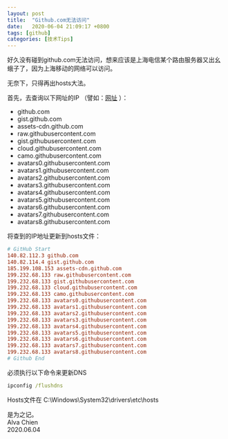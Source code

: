 ```yaml
---
layout: post
title:  "Github.com无法访问"
date:   2020-06-04 21:09:17 +0800
tags: [github]
categories: [技术Tips]
---
```


好久没有碰到github.com无法访问，想来应该是上海电信某个路由服务器又出幺蛾子了，因为上海移动的网络可以访问。

无奈下，只得再出hosts大法。

首先，去查询以下网址的IP （譬如：[网址](https://github.com.ipaddress.com/) ）：
- github.com
- gist.github.com
- assets-cdn.github.com
- raw.githubusercontent.com
- gist.githubusercontent.com
- cloud.githubusercontent.com
- camo.githubusercontent.com
- avatars0.githubusercontent.com
- avatars1.githubusercontent.com
- avatars2.githubusercontent.com
- avatars3.githubusercontent.com
- avatars4.githubusercontent.com
- avatars5.githubusercontent.com
- avatars6.githubusercontent.com
- avatars7.githubusercontent.com
- avatars8.githubusercontent.com

将查到的IP地址更新到hosts文件：
```ini
# GitHub Start
140.82.112.3 github.com
140.82.114.4 gist.github.com
185.199.108.153 assets-cdn.github.com
199.232.68.133 raw.githubusercontent.com
199.232.68.133 gist.githubusercontent.com
199.232.68.133 cloud.githubusercontent.com
199.232.68.133 camo.githubusercontent.com
199.232.68.133 avatars0.githubusercontent.com
199.232.68.133 avatars1.githubusercontent.com
199.232.68.133 avatars2.githubusercontent.com
199.232.68.133 avatars3.githubusercontent.com
199.232.68.133 avatars4.githubusercontent.com
199.232.68.133 avatars5.githubusercontent.com
199.232.68.133 avatars6.githubusercontent.com
199.232.68.133 avatars7.githubusercontent.com
199.232.68.133 avatars8.githubusercontent.com
# Github End
```

必须执行以下命令来更新DNS
```cmd
ipconfig /flushdns
```

Hosts文件在 C:\Windows\System32\drivers\etc\hosts

是为之记。   
Alva Chien   
2020.06.04   
